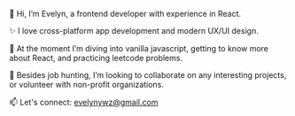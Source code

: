 👋 Hi, I’m Evelyn, a frontend developer with experience in React.

✨ I love cross-platform app development and modern UX/UI design.

🌱 At the moment I’m diving into vanilla javascript, getting to know more about React, and practicing leetcode problems.

💞️ Besides job hunting, I’m looking to collaborate on any interesting projects, or volunteer with non-profit organizations.

📫 Let's connect: evelynywz@gmail.com

<!---
Evelyn-ZYW/Evelyn-ZYW is a ✨ special ✨ repository because its `README.md` (this file) appears on your GitHub profile.
You can click the Preview link to take a look at your changes.
--->
